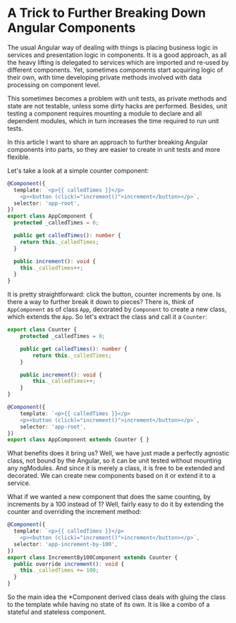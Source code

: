 # A Trick to Further Breaking Down Angular Components

The usual Angular way of dealing with things is placing business logic in services and presentation logic in components. It is a good approach, as all the heavy lifting is delegated to services which are imported and re-used by different components. Yet, sometimes components start acquiring logic of their own, with time developing private methods involved with data processing on component level.

This sometimes becomes a problem with unit tests, as private methods and state are not testable, unless some dirty hacks are performed. Besides, unit testing a component requires mounting a module to declare and all dependent modules, which in turn increases the time required to run unit tests.

In this article I want to share an approach to further breaking Angular components into parts, so they are easier to create in unit tests and more flexible.

Let's take a look at a simple counter component:
```typescript
@Component({
  template: `<p>{{ calledTimes }}</p>
    <p><button (click)="increment()">increment</button></p>`,
  selector: 'app-root',
})
export class AppComponent {
  protected _calledTimes = 0;

  public get calledTimes(): number {
    return this._calledTimes;
  }

  public increment(): void {
    this._calledTimes++;
  }
}
```

It is pretty straightforward: click the button, counter increments by one. Is there a way to further break it down to pieces? There is, think of `AppComponent` as of class `App`, decorated by `Component` to create a new class, which extends the `App`. So let's extract the class and call it a `Counter`:

```typescript
export class Counter {
    protected _calledTimes = 0;

    public get calledTimes(): number {
        return this._calledTimes;
    }

    public increment(): void {
        this._calledTimes++;
    }
}

@Component({
    template: `<p>{{ calledTimes }}</p>
    <p><button (click)="increment()">increment</button></p>`,
    selector: 'app-root',
})
export class AppComponent extends Counter { }
```

What benefits does it bring us? Well, we have just made a perfectly agnostic class, not bound by the Angular, so it can be unit tested without mounting any ngModules. And since it is merely a class, it is free to be extended and decorated. We can create new components based on it or extend it to a service.

What if we wanted a new component that does the same counting, by increments by a 100 instead of 1? Well, fairly easy to do it by extending the counter and overriding the increment method:

```typescript
@Component({
  template: `<p>{{ calledTimes }}</p>
    <p><button (click)="increment()">increment</button></p>`,
  selector: 'app-increment-by-100',
})
export class IncrementBy100Component extends Counter {
  public override increment(): void {
    this._calledTimes += 100;
  }
}
```

So the main idea the *Component derived class deals with gluing the class to the template while having no state of its own. It is like a combo of a stateful and stateless component.